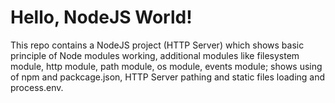 # Hello, NodeJS World!

This repo contains a NodeJS project (HTTP Server) which shows basic principle of Node modules working, additional modules like filesystem module, http module, path module, os module, events module; shows using of npm and packcage.json, HTTP Server pathing and static files loading and process.env.


